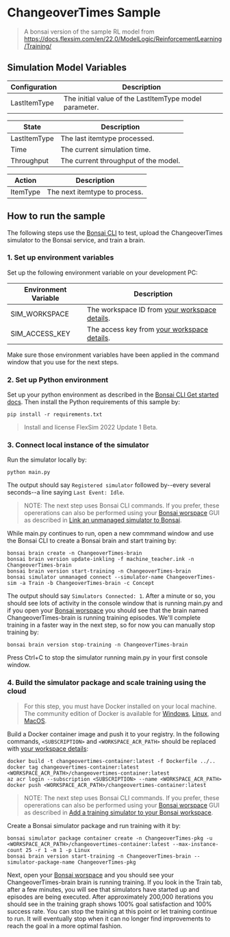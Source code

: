 # ChangeoverTimes Sample

> A bonsai version of the sample RL model from https://docs.flexsim.com/en/22.0/ModelLogic/ReinforcementLearning/Training/

## Simulation Model Variables

| Configuration | Description |
| ----- | ----- |
| LastItemType | The initial value of the LastItemType model parameter. |

| State | Description |
| ----- | ----- |
| LastItemType | The last itemtype processed. |
| Time | The current simulation time. |
| Throughput | The current throughput of the model. |

| Action | Description | 
| ------ | -------------------- |
| ItemType | The next itemtype to process. |

## How to run the sample

The following steps use the [Bonsai CLI](https://docs.microsoft.com/en-us/bonsai/cli) to test, upload the ChangeoverTimes simulator to the Bonsai service, and train a brain.

### 1. Set up environment variables

Set up the following environment variable on your development PC:

| Environment Variable | Description |
| ----- | ----- |
| SIM_WORKSPACE | The workspace ID from [your workspace details](https://docs.microsoft.com/en-us/bonsai/cookbook/get-workspace-info). |
| SIM_ACCESS_KEY | The access key from [your workspace details](https://docs.microsoft.com/en-us/bonsai/cookbook/get-workspace-info). |

Make sure those environment variables have been applied in the command window that you use for the next steps.

### 2. Set up Python environment

Set up your python environment as described in the [Bonsai CLI Get started docs](https://docs.microsoft.com/en-us/bonsai/cli).
Then install the Python requirements of this sample by:

```
pip install -r requirements.txt
```

> Install and license FlexSim 2022 Update 1 Beta.

### 3. Connect local instance of the simulator

Run the simulator locally by:

```
python main.py
```

The output should say `Registered simulator` followed by--every several seconds--a line saying `Last Event: Idle`.

> NOTE: The next step uses Bonsai CLI commands.
> If you prefer, these opererations can also be performed using your [Bonsai worspace](https://preview.bons.ai/) GUI as described in [Link an unmanaged simulator to Bonsai](https://docs.microsoft.com/en-us/bonsai/guides/run-a-local-sim?tabs=bash%2Ctest-with-ui&pivots=sim-lang-python).

While main.py continues to run, open a new commmand window and use the Bonsai CLI to create a Bonsai brain and start training by:

```
bonsai brain create -n ChangeoverTimes-brain
bonsai brain version update-inkling -f machine_teacher.ink -n ChangeoverTimes-brain
bonsai brain version start-training -n ChangeoverTimes-brain
bonsai simulator unmanaged connect --simulator-name ChangeoverTimes-sim -a Train -b ChangeoverTimes-brain -c Concept
```

The output should say `Simulators Connected: 1`. After a minute or so, you should see lots of activity in the console window that
is running main.py and if you open your [Bonsai worspace](https://preview.bons.ai/) you should see that the brain named ChangeoverTimes-brain
is running training episodes. We'll complete training in a faster way in the next step, so for now you can manually stop training by:

```
bonsai brain version stop-training -n ChangeoverTimes-brain
```

Press Ctrl+C to stop the simulator running main.py in your first console window.

### 4. Build the simulator package and scale training using the cloud

> For this step, you must have Docker installed on your local machine. The community edition of Docker is available for
> [Windows](https://docs.docker.com/docker-for-windows/install), [Linux](https://docs.docker.com/engine/install), and
> [MacOS](https://docs.docker.com/docker-for-mac/install).

Build a Docker container image and push it to your registry.
In the following commands, `<SUBSCRIPTION>` and `<WORKSPACE_ACR_PATH>` should be replaced with
[your workspace details](https://docs.microsoft.com/en-us/bonsai/cookbook/get-workspace-info):

```
docker build -t changeovertimes-container:latest -f Dockerfile ../..
docker tag changeovertimes-container:latest <WORKSPACE_ACR_PATH>/changeovertimes-container:latest
az acr login --subscription <SUBSCRIPTION> --name <WORKSPACE_ACR_PATH>
docker push <WORKSPACE_ACR_PATH>/changeovertimes-container:latest
```

> NOTE: The next step uses Bonsai CLI commands.
> If you prefer, these opererations can also be performed using your [Bonsai worspace](https://preview.bons.ai/) GUI as described
> in [Add a training simulator to your Bonsai workspace](https://docs.microsoft.com/en-us/bonsai/guides/add-simulator?tabs=add-cli%2Ctrain-inkling&pivots=sim-platform-other).

Create a Bonsai simulator package and run training with it by:

```
bonsai simulator package container create -n ChangeoverTimes-pkg -u <WORKSPACE_ACR_PATH>/changeovertimes-container:latest --max-instance-count 25 -r 1 -m 1 -p Linux
bonsai brain version start-training -n ChangeoverTimes-brain --simulator-package-name ChangeoverTimes-pkg
```

Next, open your [Bonsai worspace](https://preview.bons.ai/) and you should see your ChangeoverTimes-brain brain is running training.
If you look in the Train tab, after a few minutes, you will see that simulators have started up and episodes are being executed.
After approximately 200,000 iterations you should see in the training graph shows 100% goal satisfaction and 100% success rate.
You can stop the training at this point or let training continue to run. It will eventually stop when it can no longer find improvements
to reach the goal in a more optimal fashion.

